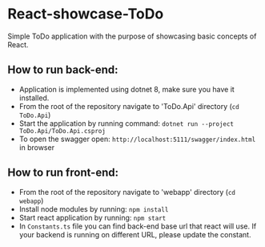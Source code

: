 # React-showcase-ToDo

Simple ToDo application with the purpose of showcasing basic concepts of React. 

## How to run back-end:
- Application is implemented using dotnet 8, make sure you have it installed.
- From the root of the repository navigate to 'ToDo.Api' directory (`cd ToDo.Api`)
- Start the application by running command: `dotnet run --project ToDo.Api/ToDo.Api.csproj`
- To open the swagger open: `http://localhost:5111/swagger/index.html` in browser

## How to run front-end:
- From the root of the repository navigate to 'webapp' directory (`cd webapp`)
- Install node modules by running: `npm install`
- Start react application by running: `npm start`
- In `Constants.ts` file you can find back-end base url that react will use. If your backend is running on different URL, please update the constant.
